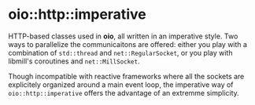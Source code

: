 oio::http::imperative
=====================

HTTP-based classes used in **oio**, all written in an imperative style.
Two ways to parallelize the communicaitons are offered: either you play
with a combination of `std::thread` and `net::RegularSocket`, or you
play with libmill's coroutines and `net::MillSocket`.

Though incompatible with reactive frameworks where all the sockets are
explicitely organized around a main event loop, the imperative way of
`oio::http::imperative` offers the advantage of an extremme simplicity.
